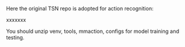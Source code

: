 Here the original TSN repo is adopted for action recognition:


xxxxxxx


You should unzip venv, tools, mmaction, configs for model training and testing. 
